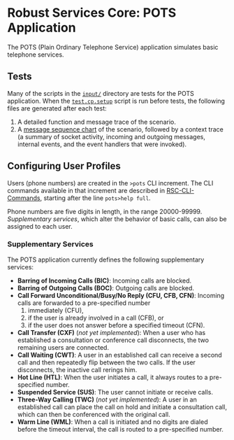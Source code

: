 # Robust Services Core: POTS Application

The POTS (Plain Ordinary Telephone Service) application simulates basic telephone
services.

## Tests

Many of the scripts in the [`input/`](/input) directory are tests for the POTS application.
When the [`test.cp.setup`](/input/test.cp.setup.txt) script is run before tests, the following
files are generated after each test:
1. A detailed function and message trace of the scenario.
2. A [message sequence chart](http://en.wikipedia.org/wiki/Message_sequence_chart) of the
scenario, followed by a context trace (a summary of socket activity, incoming and outgoing
messages, internal events, and the event handlers that were invoked).

## Configuring User Profiles

Users (phone numbers) are created in the `>pots` CLI increment.  The CLI commands
available in that increment are described in [RSC-CLI-Commands](/docs/RSC-CLI-Commands.pdf),
starting after the line `pots>help full`.

Phone numbers are five digits in length, in the range 20000-99999.  *Supplementary services*,
which alter the behavior of basic calls, can also be assigned to each user.

### Supplementary Services
The POTS application currently defines the following supplementary services:
* **Barring of Incoming Calls (BIC)**: Incoming calls are blocked.
* **Barring of Outgoing Calls (BOC)**: Outgoing calls are blocked.
* **Call Forward Unconditional/Busy/No Reply (CFU, CFB, CFN)**: Incoming calls are
forwarded to a pre-specified number
  1. immediately (CFU),
  2. if the user is already involved in a call (CFB), or
  3. if the user does not answer before a specified timeout (CFN).
* **Call Transfer (CXF)** (*not yet implemented*): When a user who has established
a consultation or conference call disconnects, the two remaining users are connected.
* **Call Waiting (CWT)**: A user in an established call can receive a second call and
then repeatedly flip between the two calls.  If the user disconnects, the inactive
call rerings him.
* **Hot Line (HTL)**: When the user initiates a call, it always routes to a pre-specified
number.
* **Suspended Service (SUS)**: The user cannot initiate or receive calls.
* **Three-Way Calling (TWC)** (*not yet implemented*): A user in an established call can
place the call on hold and initiate a consultation call, which can then be conferenced with
the original call.
* **Warm Line (WML)**: When a call is initiated and no digits are dialed before the timeout
interval, the call is routed to a pre-specified number.
